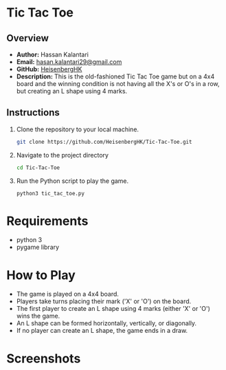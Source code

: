 # Tic Tac Toe

## Overview
- **Author:** Hassan Kalantari
- **Email:** hasan.kalantari29@gmail.com
- **GitHub:** [HeisenbergHK](https://github.com/HeisenbergHK)
- **Description:** 
  This is the old-fashioned Tic Tac Toe game but on a 4x4 board and the winning condition is not having all the X's or O's in a row, but creating an L shape using 4 marks.

## Instructions
1. Clone the repository to your local machine.
   ```bash
   git clone https://github.com/HeisenbergHK/Tic-Tac-Toe.git
2. Navigate to the project directory
   ```bash
   cd Tic-Tac-Toe
3. Run the Python script to play the game.
   ```bash
   python3 tic_tac_toe.py

  # Requirements
  - python 3
  - pygame library

  # How to Play
  - The game is played on a 4x4 board.
  - Players take turns placing their mark ('X' or 'O') on the board.
  - The first player to create an L shape using 4 marks (either 'X' or 'O') wins the game.
  - An L shape can be formed horizontally, vertically, or diagonally.
  - If no player can create an L shape, the game ends in a draw.

  # Screenshots
